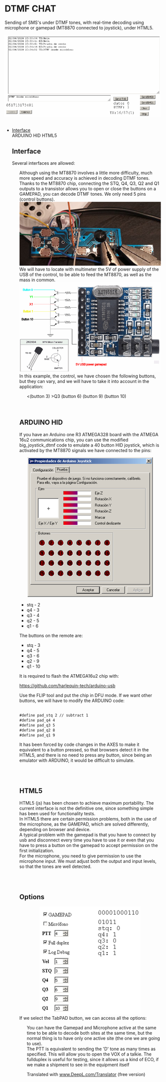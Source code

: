 # DTMF CHAT
Sending of SMS's under DTMF tones, with real-time decoding using microphone or gamepad (MT8870 connected to joystick), under HTML5.
<center><img src='preview/previewChatTabRX.gif'></center>
<br>
<ul>
 <li><a href='#interface'>Interface<a/></li>
 <Href='#arduino'>ARDUINO HID<a/></li>  
 <Href='#html5'>HTML5<a/></li>
 <Options
 <Code
 <Project status
</ul>
<br>

<a name="interface"><h2>Interface</h2><a>
Several interfaces are allowed:
<ul>
 <Microphone or line input
 <Line or speaker output
 <Joystick or gamepad modified with MT8870
 <Arduino emulating joystick (ARDUINO UNO)
</ul>
Although using the MT8870 involves a little more difficulty, much more speed and accuracy is achieved in decoding DTMF tones.
Thanks to the MT8870 chip, connecting the STQ, Q4, Q3, Q2 and Q1 outputs to a transistor allows you to open or close
the buttons on a GAMEPAD, you can decode DTMF tones. We only need 5 pins (control buttons).
<center><img src='preview/interfacePAD.jpg'></center>
We will have to locate with multimeter the 5V of power supply of the USB of the control, to be able to feed the MT8870, as well as the mass in common.
<center><img src='preview/interfaceMT8870.gif'></center>
In this example, the control, we have chosen the following buttons, but they can vary, and we will have to take it into account in the application:
<ul>
 <(button 3)
 <Q4 (button 5)
 <li>>Q3</b> (button 6)</li>
 <Q2</b> (button 9)</li>
 <Q1</b> (button 10)</li>
</ul>
<br><br>

<a name="arduino"><h2>ARDUINO HID</h2></a>
If you have an Arduino one R3 ATMEGA328 board with the ATMEGA 16u2 communications chip, you can use the modified big_joystick_dtmf code to emulate a 40 button HID joystick, which is activated by the MT8870 signals we have connected to the pins:
<center><img src="preview/arduinoHidJoystick.png"></center>
<ul>
 <li>stq - 2</li>
 <li>q4 - 3</li>
 <li>q3 - 4</li>
 <li>q2 - 5</li>
 <li>q1 - 6</li>
</ul> 

The buttons on the remote are:
<ul>
 <li>stq - 3</li>
 <li>q4 - 5</li>
 <li>q3 - 6</li>
 <li>q2 - 9</li>
 <li>q1 - 10</li>
</ul>

It is required to flash the ATMEGA16u2 chip with:

<a href='https://github.com/harlequin-tech/arduino-usb'>https://github.com/harlequin-tech/arduino-usb</a>

Use the FLIP tool and put the chip in DFU mode.
If we want other buttons, we will have to modify the ARDUINO code:
<pre><code>
#define pad_stq 2 // subtract 1
#define pad_q4 4
#define pad_q3 5
#define pad_q2 8
#define pad_q1 9
</code></pre>
It has been forced by code changes in the AXES to make it equivalent to a button pressed, so that browsers detect it in the HTML5, and there is no need to press any button, since being an emulator with ARDUINO, it would be difficult to simulate.



<br><br>
<a name="html5"><h2>HTML5</h2></a>
HTML5 (js) has been chosen to achieve maximum portability. The current interface is not the definitive one, since something simple has been used for functionality tests.<br>
In HTML5 there are certain permission problems, both in the use of the microphone, as the GAMEPAD, which are solved differently, depending on browser and device.<br>
A typical problem with the gamepad is that you have to connect by usb and disconnect every time you have to use it or even that you have to press a button on the gamepad to accept permission on the first initialization.<br>
For the microphone, you need to give permission to use the microphone input.
We must adjust both the output and input levels, so that the tones are well detected.

<br><br>
<a name="options"><h2>Options</h2><a>
<center><img src='preview/captureOptions.gif'></center>
If we select the TabPAD button, we can access all the options:
<ul>
 <Gamepad (reads DTMF tones from gamepad)
 <Microphone (reads DTMF tones from microphone or line input)
 <PTT (D-tone number sent to activate VOX)
 <Full Duplex (Allows decoding while sending)</li>
 <Log Debug
 <Speed (DTMF sending speed)</li>
 <STQ (PAD button for MT8870 STQ pin)
 <Q4 (PAD button for MT8870 pin Q4)
 <Q3 (PAD button for MT8870 pin Q3)
 <Q2 (PAD button for MT8870 pin Q2)
 <Q1 (PAD button for MT8870 pin Q1) 
</ul>
You can have the Gamepad and Microphone active at the same time to be able to decode both sites at the same time, but the normal thing is to have only one active site (the one we are going to use).<br>
The PTT is equivalent to sending the 'D' tone as many times as specified. This will allow you to open the VOX of a talkie.
The fullduplex is useful for testing, since it allows us a kind of ECO, if we make a shipment to see in the equipment itself 

Translated with www.DeepL.com/Translator (free version)
